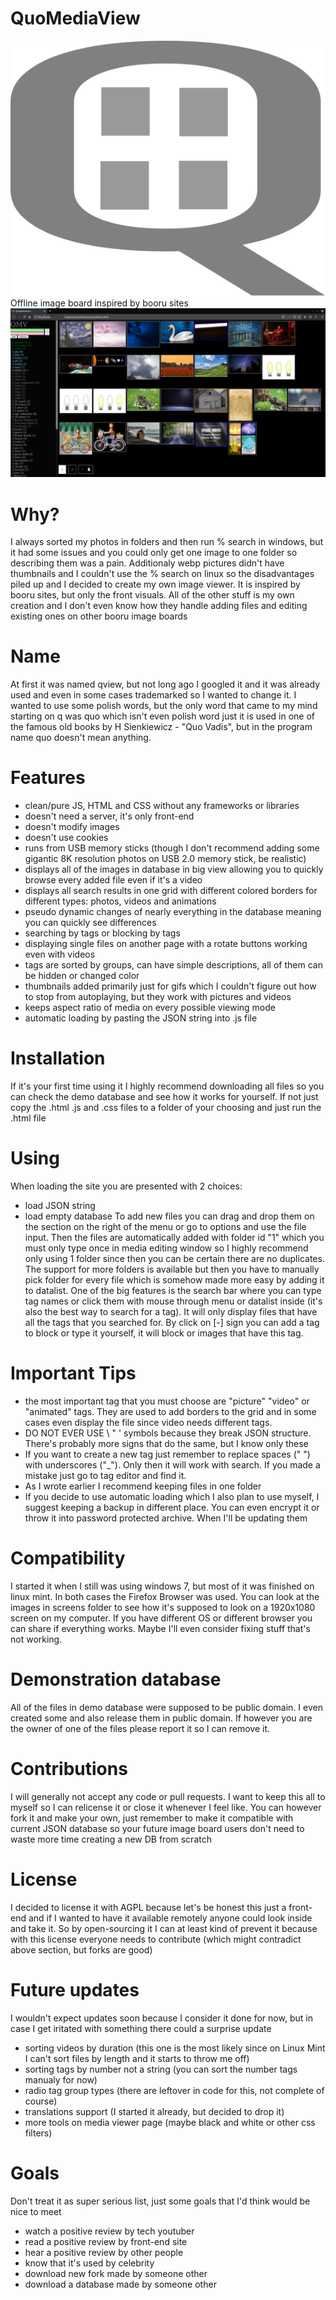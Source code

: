 # QuoMediaView
![QMV Logo](/qmvfiles/quomediaview.svg)
Offline image board inspired by booru sites
![starting site](https://raw.githubusercontent.com/MrQuerter/QuoMediaView/4651fcae50616426b7ad17c043d140768378a9ae/screens/Zrzut%20ekranu%20z%202021-05-25%2018-01-26.png)
# Why?
I always sorted my photos in folders and then run % search in windows, but it had some issues and you could only get one image to one folder so describing them was a pain. Additionaly webp pictures didn't have thumbnails and I couldn't use the % search on linux so the disadvantages piled up and I decided to create my own image viewer. It is inspired by booru sites, but only the front visuals. All of the other stuff is my own creation and I don't even know how they handle adding files and editing existing ones on other booru image boards
# Name
At first it was named qview, but not long ago I googled it and it was already used and even in some cases trademarked so I wanted to change it. I wanted to use some polish words, but the only word that came to my mind starting on q was quo which isn't even polish word just it is used in one of the famous old books by H Sienkiewicz - "Quo Vadis", but in the program name quo doesn't mean anything.
# Features
* clean/pure JS, HTML and CSS without any frameworks or libraries
* doesn't need a server, it's only front-end
* doesn't modify images
* doesn't use cookies
* runs from USB memory sticks (though I don't recommend adding some gigantic 8K resolution photos on USB 2.0 memory stick, be realistic)
* displays all of the images in database in big view allowing you to quickly browse every added file even if it's a video
* displays all search results in one grid with different colored borders for different types: photos, videos and animations
* pseudo dynamic changes of nearly everything in the database meaning you can quickly see differences
* searching by tags or blocking by tags
* displaying single files on another page with a rotate buttons working even with videos
* tags are sorted by groups, can have simple descriptions, all of them can be hidden or changed color
* thumbnails added primarily just for gifs which I couldn't figure out how to stop from autoplaying, but they work with pictures and videos
* keeps aspect ratio of media on every possible viewing mode
* automatic loading by pasting the JSON string into .js file
# Installation
If it's your first time using it I highly recommend downloading all files so you can check the demo database and see how it works for yourself. If not just copy the .html .js and .css files to a folder of your choosing and just run the .html file
# Using
When loading the site you are presented with 2 choices:
* load JSON string
* load empty database
To add new files you can drag and drop them on the section on the right of the menu or go to options and use the file input. Then the files are automatically added with folder id "1" which you must only type once in media editing window so I highly recommend only using 1 folder since then you can be certain there are no duplicates. The support for more folders is available but then you have to manually pick folder for every file which is somehow made more easy by adding it to datalist.
One of the big features is the search bar where you can type tag names or click them with mouse through menu or datalist inside (it's also the best way to search for a tag). It will only display files that have all the tags that you searched for. By click on [-] sign you can add a tag to block or type it yourself, it will block or images that have this tag.
# Important Tips
* the most important tag that you must choose are "picture" "video" or "animated" tags. They are used to add borders to the grid and in some cases even display the file since video needs different tags.
* DO NOT EVER USE \ " ' symbols because they break JSON structure. There's probably more signs that do the same, but I know only these
* If you want to create a new tag just remember to replace spaces (" ") with underscores ("_"). Only then it will work with search. If you made a mistake just go to tag editor and find it.
* As I wrote earlier I recommend keeping files in one folder
* If you decide to use automatic loading which I also plan to use myself, I suggest keeping a backup in different place. You can even encrypt it or throw it into password protected archive. When I'll be updating them
# Compatibility
I started it when I still was using windows 7, but most of it was finished on linux mint. In both cases the Firefox Browser was used. You can look at the images in screens folder to see how it's supposed to look on a 1920x1080 screen on my computer. If you have different OS or different browser you can share if everything works. Maybe I'll even consider fixing stuff that's not working.
# Demonstration database
All of the files in demo database were supposed to be public domain. I even created some and also release them in public domain. If however you are the owner of one of the files please report it so I can remove it.
# Contributions
I will generally not accept any code or pull requests. I want to keep this all to myself so I can relicense it or close it whenever I feel like. You can however fork it and make your own, just remember to make it compatible with current JSON database so your future image board users don't need to waste more time creating a new DB from scratch
# License
I decided to license it with AGPL because let's be honest this just a front-end and if I wanted to have it available remotely anyone could look inside and take it. So by open-sourcing it I can at least kind of prevent it because with this license everyone needs to contribute (which might contradict above section, but forks are good)
# Future updates
I wouldn't expect updates soon because I consider it done for now, but in case I get iritated with something there could a surprise update
* sorting videos by duration (this one is the most likely since on Linux Mint I can't sort files by length and it starts to throw me off)
* sorting tags by number not a string (you can sort the number tags manualy for now)
* radio tag group types (there are leftover in code for this, not complete of course)
* translations support (I started it already, but decided to drop it)
* more tools on media viewer page (maybe black and white or other css filters)
# Goals
Don't treat it as super serious list, just some goals that I'd think would be nice to meet
* watch a positive review by tech youtuber
* read a positive review by front-end site
* hear a positive review by other people
* know that it's used by celebrity
* download new fork made by someone other
* download a database made by someone other
